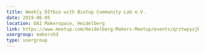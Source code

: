 ```yaml
---
title: Weekly DIYbio with Biotop Community Lab e.V.
date: 2019-06-05
location: DAI Makerspace, Heidelberg
link: https://www.meetup.com/Heidelberg-Makers-Meetup/events/qrztwpyzjbhb/
usergroup: makershd
type: usergroup
---
```

